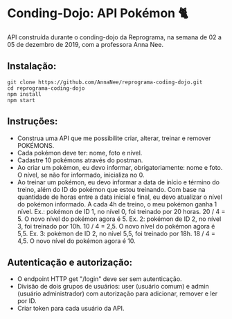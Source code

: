 # Conding-Dojo: API Pokémon :cat2:

API construída durante o conding-dojo da Reprograma, na semana de 02 a 05 de dezembro de 2019, com a professora Anna Nee.

## Instalação:
```
git clone https://github.com/AnnaNee/reprograma-coding-dojo.git
cd reprograma-coding-dojo
npm install
npm start

```
## Instruções:
- Construa uma API que me possibilite criar, alterar, treinar e remover POKÉMONS.
- Cada pokémon deve ter: nome, foto e nível.
- Cadastre 10 pokémons através do postman.
- Ao criar um pokémon, eu devo informar, obrigatoriamente: nome e foto. O nível, se não for informado, inicializa no 0.
- Ao treinar um pokémon, eu devo informar a data de início e término do treino, além do ID do pokémon que estou treinando. Com base na quantidade de horas entre a data inicial e final, eu devo atualizar o nível do pokémon informado. A cada 4h de treino, o meu pokémon ganha 1 nível.
Ex.: pokémon de ID 1, no nível 0, foi treinado por 20 horas. 20 / 4 = 5. O novo nível do pokémon agora é 5.
Ex. 2: pokémon de ID 2, no nível 3, foi treinado por 10h. 10 / 4 = 2,5. O novo nível do pokémon agora é 5,5.
Ex. 3: pokémon de ID 2, no nível 5,5, foi treinado por 18h. 18 / 4 = 4,5. O novo nível do pokémon agora é 10.

## Autenticação e autorização:
- O endpoint HTTP get "/login" deve ser sem autenticação.
- Divisão de dois grupos de usuários: user (usuário comum) e admin (usuário administrador) com autorização para adicionar, remover e ler por ID.
- Criar token para cada usuário da API.
